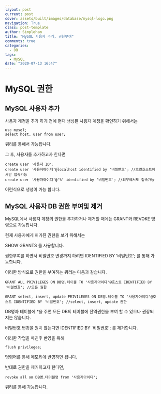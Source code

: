 ```yaml
---
layout: post
current: post
cover: assets/built/images/database/mysql-logo.png
navigation: True
class: post-template
author: Simplehan
title: "MySQL 사용자 추가, 권한부여"
comments: true
categories:
  - DB
tags:
  - MySQL
date: "2020-07-13 16:47"
---
```


# MySQL 권한

## MySQL 사용자 추가

사용자 계정을 추가 하기 전에 현재 생성된 사용자 계정을 확인하기 위해서는

```
use mysql;
select host, user from user;
```

쿼리를 통해서 가능합니다.

그 후, 사용자를 추가하고자 한다면

```
create user '사용자 ID';
create user '사용자아이디'@localhost identified by '비밀번호'; //로컬호스트에서만 접속가능
create user '사용자아이디'@'%' identified by '비밀번호'; //외부에서도 접속가능
```

이런식으로 생성이 가능 합니다.



## MySQL 사용자 DB 권한 부여및 제거

MySQL에서 사용자 계정의 권한을 추가하거나 제거할 때에는 GRANT와 REVOKE 명령으로 가능합니다.

현재 사용자에게 허가된 권한을 보기 위해서는

SHOW GRANTS 를 사용합니다.

권한부여를 하면서 비밀번호 변경까지 하려면 IDENTIFIED BY '비밀번호'; 를 통해 가능합니다.

이러한 방식으로 권한을 부여하는 쿼리는 다음과 같습니다.

```
GRANT ALL PRIVILEGES ON DB명.테이블 TO '사용자아이디'@호스트 IDENTIFIED BY '비밀번호'; //모든 권한

GRANT select, insert, update PRIVILEGES ON DB명.테이블 TO '사용자아이디'@호스트 IDENTIFIED BY '비밀번호'; //select, insert, update 권한
```

DB명과 테이블에 *을 주면 모든 DB의 테이블에 전역권한을 부여 할 수 있으나 권장되지는 않습니다.

비밀번호 변경을 원치 않는다면 IDENTIFIED BY '비밀번호'; 를 제거합니다.

이러한 작업을 마친후 반영을 위해

```
flush privileges;
```

명령어를 통해 메모리에 반영하면 됩니다.

반대로 권한을 제거하고자 한다면,

```
revoke all on DB명.테이블명 from '사용자아이디'; 
```

쿼리를 통해 가능합니다.